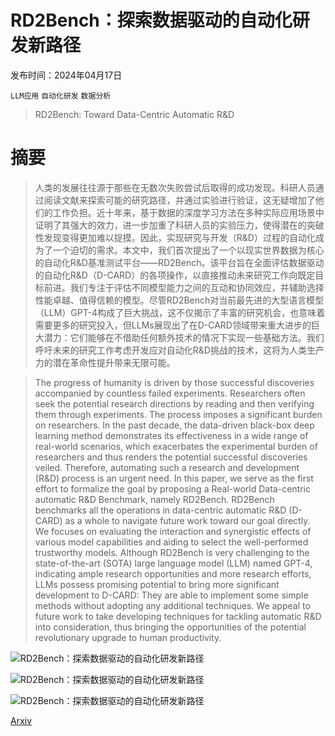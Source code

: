 # RD2Bench：探索数据驱动的自动化研发新路径

发布时间：2024年04月17日

`LLM应用` `自动化研发` `数据分析`

> RD2Bench: Toward Data-Centric Automatic R&D

# 摘要

> 人类的发展往往源于那些在无数次失败尝试后取得的成功发现。科研人员通过阅读文献来探索可能的研究路径，并通过实验进行验证，这无疑增加了他们的工作负担。近十年来，基于数据的深度学习方法在多种实际应用场景中证明了其强大的效力，进一步加重了科研人员的实验压力，使得潜在的突破性发现变得更加难以捉摸。因此，实现研究与开发（R&D）过程的自动化成为了一个迫切的需求。本文中，我们首次提出了一个以现实世界数据为核心的自动化R&D基准测试平台——RD2Bench。该平台旨在全面评估数据驱动的自动化R&D（D-CARD）的各项操作，以直接推动未来研究工作向既定目标前进。我们专注于评估不同模型能力之间的互动和协同效应，并辅助选择性能卓越、值得信赖的模型。尽管RD2Bench对当前最先进的大型语言模型（LLM）GPT-4构成了巨大挑战，这不仅揭示了丰富的研究机会，也意味着需要更多的研究投入，但LLMs展现出了在D-CARD领域带来重大进步的巨大潜力：它们能够在不借助任何额外技术的情况下实现一些基础方法。我们呼吁未来的研究工作考虑开发应对自动化R&D挑战的技术，这将为人类生产力的潜在革命性提升带来无限可能。

> The progress of humanity is driven by those successful discoveries accompanied by countless failed experiments. Researchers often seek the potential research directions by reading and then verifying them through experiments. The process imposes a significant burden on researchers. In the past decade, the data-driven black-box deep learning method demonstrates its effectiveness in a wide range of real-world scenarios, which exacerbates the experimental burden of researchers and thus renders the potential successful discoveries veiled. Therefore, automating such a research and development (R&D) process is an urgent need. In this paper, we serve as the first effort to formalize the goal by proposing a Real-world Data-centric automatic R&D Benchmark, namely RD2Bench. RD2Bench benchmarks all the operations in data-centric automatic R&D (D-CARD) as a whole to navigate future work toward our goal directly. We focuses on evaluating the interaction and synergistic effects of various model capabilities and aiding to select the well-performed trustworthy models. Although RD2Bench is very challenging to the state-of-the-art (SOTA) large language model (LLM) named GPT-4, indicating ample research opportunities and more research efforts, LLMs possess promising potential to bring more significant development to D-CARD: They are able to implement some simple methods without adopting any additional techniques. We appeal to future work to take developing techniques for tackling automatic R&D into consideration, thus bringing the opportunities of the potential revolutionary upgrade to human productivity.

![RD2Bench：探索数据驱动的自动化研发新路径](../../../paper_images/2404.11276/x1.png)

![RD2Bench：探索数据驱动的自动化研发新路径](../../../paper_images/2404.11276/x2.png)

![RD2Bench：探索数据驱动的自动化研发新路径](../../../paper_images/2404.11276/x3.png)

[Arxiv](https://arxiv.org/abs/2404.11276)